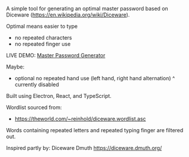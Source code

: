 A simple tool for generating an optimal master password based on Diceware (https://en.wikipedia.org/wiki/Diceware).

Optimal means easier to type

- no repeated characters
- no repeated finger use

LIVE DEMO: [Master Password Generator](https://jaredpotter.github.io/electron-master-password-generator)

Maybe:

- optional no repeated hand use (left hand, right hand alternation)
  ^ currently disabled

Built using Electron, React, and TypeScript.

Wordlist sourced from:

- https://theworld.com/~reinhold/diceware.wordlist.asc

Words containing repeated letters and repeated typing finger are filtered out.

Inspired partly by:
Diceware Dmuth
https://diceware.dmuth.org/
